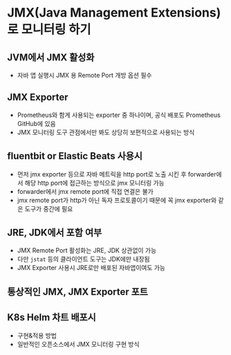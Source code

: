 # JMX(Java Management Extensions)로 모니터링 하기

## JVM에서 JMX 활성화

- 자바 앱 실행시 JMX 용 Remote Port 개방 옵션 필수

## JMX Exporter

- Prometheus와 함게 사용되는 exporter 중 하나이며, 공식 배포도 Prometheus GitHub에 있음
- JMX 모니터링 도구 관점에서만 봐도 상당히 보편적으로 사용되는 방식

## fluentbit or Elastic Beats 사용시

- 먼저 jmx exporter 등으로 자바 메트릭을 http port로 노출 시킨 후 forwarder에서 해당 http port에 접근하는 방식으로 jmx 모니터링 가능
- forwarder에서 jmx remote port에 직접 연결은 불가
- jmx remote port가 http가 아닌 독자 프로토콜이기 때문에 꼭 jmx exporter와 같은 도구가 중간에 필요

## JRE, JDK에서 포함 여부

- JMX Remote Port 활성화는 JRE, JDK 상관없이 가능
- 다만 `jstat` 등의 클라이언트 도구는 JDK에만 내장됨
- JMX Exporter 사용시 JRE로만 배포된 자바앱이여도 가능

## 통상적인 JMX, JMX Exporter 포트

## K8s Helm 차트 배포시

- 구현&적용 방법
- 일반적인 오픈소스에서 JMX 모니터링 구현 방식
